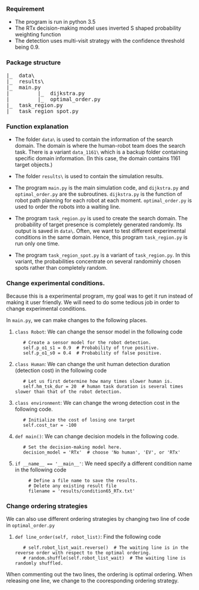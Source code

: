 ### Requirement
- The program is run in python 3.5 
- The RTx decision-making model uses inverted S shaped probability weighting function
- The detection uses multi-visit strategy with the confidence threshold being 0.9.

### Package structure
<pre>
|_  data\
|_  results\
|_  main.py  
|         |_  dijkstra.py  
|         |_  optimal_order.py
|_  task_region.py
|_  task_region_spot.py
</pre>
### Function explanation
- The folder `data\` is used to contain the information of the search domain. The domain is where the human-robot team does the search task. There is a variant `data_1161\` which is a backup folder containing specific domain information. (In this case, the domain contains 1161 target objects.)

- The folder `results\` is used to contain the simulation results.
- The program `main.py` is the main simulation code, and `dijkstra.py` and `optimal_order.py` are the subroutines. `dijkstra.py` is the function of robot path planning for each robot at each moment. `optimal_order.py` is used to order the robots into a waiting line. 
- The program `task_region.py` is used to create the search domain. The probability of target presence is completely generated randomly. Its output is saved in `data\`. Often, we want to test different experimental conditions in the same domain. Hence, this program `task_region.py` is run only one time. 
- The program `task_region_spot.py` is a variant of `task_region.py`. In this variant, the probabilities concentrate on several randominly chosen spots rather than completely random.  

### Change experimental conditions.
Because this is a experimental program, my goal was to get it run instead of making it user friendly. We will need to do some tedious job in order to change experimental conditions. 

In `main.py`, we can make changes to the following places.  
1. `class Robot`: We can change the sensor model in the following code

          # Create a sensor model for the robot detection.
          self.p_o1_s1 = 0.9  # Probability of true positive.
          self.p_o1_s0 = 0.4  # Probability of false positive.

2. `class Human`: We can change the unit human detection duration (detection cost) in the following code

          # Let us first determine how many times slower human is.
          self.hm_tsk_dur = 20  # human task duration is several times slower than that of the robot detection.

3. `class environment`: We can change the wrong detection cost in the following code.
                 
          # Initialize the cost of losing one target
          self.cost_tar = -100

4. `def main()`: We can change decision models in the following code.

          # Set the decision-making model here.
          decision_model = 'RTx'  # choose 'No human', 'EV', or 'RTx'
 
5. `if __name__ == '__main__'`: We need specify a different condition name in the following code

            # Define a file name to save the results.
            # Delete any existing result file
            filename = 'results/condition65_RTx.txt'
            
 ### Change ordering strategies
 We can also use different ordering strategies by changing two line of code in `optimal_order.py`
 
 1. `def line_order(self, robot_list)`: Find the following code
         
           # self.robot_list_wait.reverse()  # The waiting line is in the reverse order with respect to the optimal ordering.
           # random.shuffle(self.robot_list_wait)  # The waiting line is randomly shuffled.
  When commenting out the two lines, the ordering is optimal ordering. When releasing one line, we change to the cooresponding ordering strategy. 
